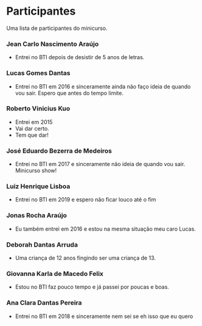 # Participantes

Uma lista de participantes do minicurso.


### Jean Carlo Nascimento Araújo
- Entrei no BTI depois de desistir de 5 anos de letras.

### Lucas Gomes Dantas
- Entrei no BTI em 2016 e sinceramente ainda não faço ideia de quando vou sair. Espero que antes do tempo limite.

### Roberto Vinicius Kuo
- Entrei em 2015
- Vai dar certo.
- Tem que dar!

### José Eduardo Bezerra de Medeiros 
- Entrei no BTI em 2017 e sinceramente não ideia de quando vou sair. Minicurso show!

### Luiz Henrique Lisboa
- Entrei no BTI em 2019 e espero não ficar louco até o fim

### Jonas Rocha Araújo
- Eu também entrei em 2016 e estou na mesma situação meu caro Lucas.

### Deborah Dantas Arruda
- Uma criança de 12 anos fingindo ser uma criança de 13.

### Giovanna Karla de Macedo Felix
- Estou no BTI faz pouco tempo e já passei por poucas e boas.

### Ana Clara Dantas Pereira
- Entrei no BTI em 2018 e sinceramente nem sei se eh isso que eu quero

